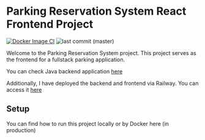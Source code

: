 # Parking Reservation System React Frontend Project

[![Docker Image CI](https://github.com/OlegRyazancev/ParkME_client/actions/workflows/docker.yml/badge.svg?branch=master)](https://github.com/OlegRyazancev/ParkME_client/actions/workflows/docker.yml)
![last commit (master)](https://img.shields.io/github/last-commit/OlegRyazancev/ParkME_client/master)

Welcome to the Parking Reservation System project. This project serves as the
frontend for a fullstack parking application.  

You can check Java backend application [here](https://github.com/OlegRyazancev/ParkME_Server)

Additionally, I have deployed the backend and frontend via Railway. You can access it [here](https://parkmeclient-production.up.railway.app/login)

## Setup

You can find how to run this project locally or by Docker here (in production)
